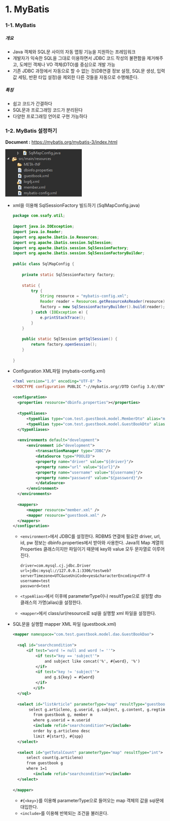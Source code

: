 # 1. MyBatis



### 1-1. MyBatis

##### 개요

- Java 객체와 SQL문 사이의 자동 맵핑 기능을 지원하는 프레임워크
- 개발자가 익숙한 SQL을 그대로 이용하면서 JDBC 코드 작성의 불편함을 제거해주고, 도메인 객체나 VO 객체(DTO)를 중심으로 개발 가능
- 기존 JDBC 과정에서 자동으로 할 수 없는 것(DB연결 정보 설정, SQL문 생성, 입력 값 세팅, 반환 타입 설정)을 제외한 다른 것들을 자동으로 수행해준다.



##### 특징

- 쉽고 코드가 간결하다
- SQL문과 프로그래밍 코드가 분리된다
- 다양한 프로그래밍 언어로 구현 가능하다



### 1-2. MyBatis 설정하기

**Document :** https://mybatis.org/mybatis-3/index.html

![image-20211025153152803](img/image-20211025153152803.png)

- xml을 이용해 SqlSessionFactory 빌드하기 (SqlMapConfig.java)

  ```java
  package com.ssafy.util;
  
  import java.io.IOException;
  import java.io.Reader;
  import org.apache.ibatis.io.Resources;
  import org.apache.ibatis.session.SqlSession;
  import org.apache.ibatis.session.SqlSessionFactory;
  import org.apache.ibatis.session.SqlSessionFactoryBuilder;
  
  public class SqlMapConfig {
  
      private static SqlSessionFactory factory;
  
      static {
          try {
              String resource = "mybatis-config.xml";
              Reader reader = Resources.getResourceAsReader(resource);
              factory = new SqlSessionFactoryBuilder().build(reader);
          } catch (IOException e) {
              e.printStackTrace();
          }
      }
  
      public static SqlSession getSqlSession() {
          return factory.openSession();
      }
  
  }
  ```

  

- Configuration XML파일 (mybatis-config.xml)

  ```xml
  <?xml version="1.0" encoding="UTF-8" ?>
  <!DOCTYPE configuration PUBLIC "-//mybatis.org//DTD Config 3.0//EN" "http://mybatis.org/dtd/mybatis-3-config.dtd">
  
  <configuration>
  	<properties resource="dbinfo.properties"></properties>
  	
  	<typeAliases>
  		<typeAlias type="com.test.guestbook.model.MemberDto" alias="member"/>
  		<typeAlias type="com.test.guestbook.model.GuestBookDto" alias="guestbook"/>
  	</typeAliases>
  	
  	<environments default="development">
  		<environment id="development">
  			<transactionManager type="JDBC"/>
  			<dataSource type="POOLED">
  			<property name="driver" value="${driver}"/>
  			<property name="url" value="${url}"/>
  			<property name="username" value="${username}"/>
  			<property name="password" value="${password}"/>
  			</dataSource>
  		</environment>
  	</environments>
  	
  	<mappers>
  		<mapper resource="member.xml" />
  		<mapper resource="guestbook.xml" />
  	</mappers>
  </configuration>
  ```

  - `<environment>`에서 JDBC를 설정한다. RDBMS 연결에 필요한 driver, url, id, pw 정보는 dbinfo.properties에서 받아와 사용한다. Java의 Map 계열의 Properties 클래스이지만 파일이기 때문에 key와 value 모두 문자열로 이루어진다.

    ```
    driver=com.mysql.cj.jdbc.Driver
    url=jdbc:mysql://127.0.0.1:3306/testweb?serverTimezone=UTC&useUniCode=yes&characterEncoding=UTF-8
    username=test
    password=test
    ```

  - `<typeAlias>`에서 이후에 parameterType이나 resultType으로 설정할 dto 클래스의 가명(alias)을 설정한다.

  - `<mapper>`에서 class/url/resource로 sql을 실행할 xml 파일을 설정한다.



- SQL문을 실행할 mapper XML 파일 (guestbook.xml)

  ```xml
  <mapper namespace="com.test.guestbook.model.dao.GuestBookDao">
  
  	<sql id="searchcondition">
  		<if test="word != null and word != ''">
           	<if test="key == 'subject'">
           		and subject like concat('%', #{word}, '%')
           	</if>
           	<if test="key != 'subject'">
           		and g.${key} = #{word}
           	</if>
           </if>
  	</sql>
  	
  	<select id="listArticle" parameterType="map" resultType="guestbook">
  		 select g.articleno, g.userid, g.subject, g.content, g.regtime, m.username
           from guestbook g, member m
           where g.userid = m.userid
           <include refid="searchcondition"></include>
           order by g.articleno desc
           limit #{start}, #{spp}
  	</select>
  	
  	<select id="getTotalCount" parameterType="map" resultType="int">
  		select count(g.articleno)
  		from guestbook g
  		where 1=1
           <include refid="searchcondition"></include>
  	</select>
  	
  </mapper>
  ```

  - `#{<key>}`를 이용해 parameterType으로 들어오는 map 객체의 값을 sql문에 대입한다.
  - `<include>`를 이용해 반복되는 조건을 불러온다.

